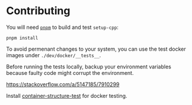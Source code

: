 # Contributing

You will need [`pnpm`](https://pnpm.io/installation) to build and test `setup-cpp`:

```shell
pnpm install
```

To avoid permenant changes to your system, you can use the test docker images under `./dev/docker/__tests__`.

Before running the tests locally, backup your environment variables because faulty code might corrupt the environment.

<https://stackoverflow.com/a/5147185/7910299>

Install [container-structure-test](https://github.com/GoogleContainerTools/container-structure-test) for docker testing.

